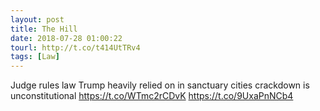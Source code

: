 ```yaml
---
layout: post
title: The Hill
date: 2018-07-28 01:00:22
tourl: http://t.co/t414UtTRv4
tags: [Law]
---
```

Judge rules law Trump heavily relied on in sanctuary cities crackdown is unconstitutional https://t.co/WTmc2rCDvK https://t.co/9UxaPnNCb4
